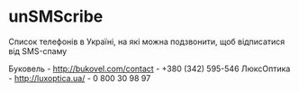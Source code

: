 unSMScribe
==========

Список телефонів в Україні, на які можна подзвонити, щоб відписатися від SMS-спаму

Буковель - http://bukovel.com/contact - +380 (342) 595-546 
ЛюксОптика - http://luxoptica.ua/ - 0 800 30 98 97
